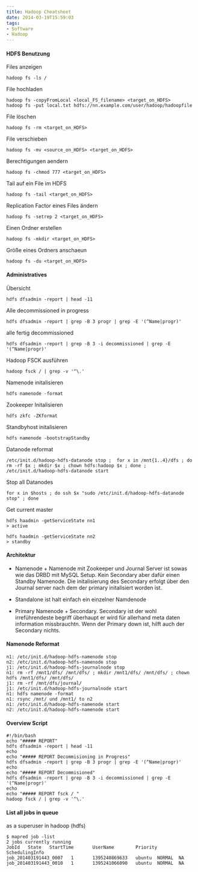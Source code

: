 ```yaml
---
title: Hadoop Cheatsheet
date: 2014-03-19T15:59:03
tags: 
- Software
- Hadoop
---
```


#### HDFS Benutzung

Files anzeigen

    hadoop fs -ls /

File hochladen

    hadoop fs -copyFromLocal <local_FS_filename> <target_on_HDFS>
    hadoop fs -put local.txt hdfs://nn.example.com/user/hadoop/hadoopfile

File löschen

    hadoop fs -rm <target_on_HDFS>

File verschieben

    hadoop fs -mv <source_on_HDFS> <target_on_HDFS>

Berechtigungen aendern

    hadoop fs -chmod 777 <target_on_HDFS>

Tail auf ein File im HDFS

    hadoop fs -tail <target_on_HDFS>

Replication Factor eines Files ändern

    hadoop fs -setrep 2 <target_on_HDFS>

Einen Ordner erstellen

    hadoop fs -mkdir <target_on_HDFS>

Größe eines Ordners anschaeun

    hadoop fs -du <target_on_HDFS>

#### Administratives

Übersicht

    hdfs dfsadmin -report | head -11

Alle decommissioned in progress

    hdfs dfsadmin -report | grep -B 3 progr | grep -E '(^Name|progr)'

alle fertig decommissioned

    hdfs dfsadmin -report | grep -B 3 -i decommissioned | grep -E '(^Name|progr)'

Hadoop FSCK ausführen

    hadoop fsck / | grep -v '^\.'

Namenode initalisieren

    hdfs namenode -format

Zookeeper Initalisieren

    hdfs zkfc -ZKformat

Standbyhost initalisieren

    hdfs namenode -bootstrapStandby

Datanode reformat

    /etc/init.d/hadoop-hdfs-datanode stop ;  for x in /mnt{1..4}/dfs ; do rm -rf $x ; mkdir $x ; chown hdfs:hadoop $x ; done ; /etc/init.d/hadoop-hdfs-datanode start

Stop all Datanodes

    for x in $hosts ; do ssh $x "sudo /etc/init.d/hadoop-hdfs-datanode stop" ; done

Get current master

    hdfs haadmin -getServiceState nn1
    > active

    hdfs haadmin -getServiceState nn2
    > standby

#### Architektur

* Namenode + Namenode mit Zookeeper und Journal Server
  ist sowas wie das DRBD mit MySQL Setup. Kein Secondary aber dafür einen Standby Namenode.
  Die initalisierung des Secondary erfolgt über den Journal server nach dem der
  primary initalisiert worden ist.

* Standalone ist halt einfach ein einzelner Namdenode

* Primary Namenode + Secondary.
  Secondary ist der wohl irreführendeste begriff überhaupt
  er wird für allerhand meta daten information missbrauchtn.
  Wenn der Primary down ist, hilft auch der Secondary nichts.

#### Namenode Reformat

    n1: /etc/init.d/hadoop-hdfs-namenode stop
    n2: /etc/init.d/hadoop-hdfs-namenode stop
    j1: /etc/init.d/hadoop-hdfs-journalnode stop
    n1: rm -rf /mnt1/dfs/ /mnt/dfs/ ; mkdir /mnt1/dfs/ /mnt/dfs/ ; chown hdfs /mnt1/dfs/ /mnt/dfs/
    j1: rm -rf /mnt/dfs/journal/
    j1: /etc/init.d/hadoop-hdfs-journalnode start
    n1: hdfs namenode -format
    n1: rsync /mnt/ und /mnt1/ to n2
    n1: /etc/init.d/hadoop-hdfs-namenode start
    n2: /etc/init.d/hadoop-hdfs-namenode start

#### Overview Script

    #!/bin/bash
    echo "##### REPORT"
    hdfs dfsadmin -report | head -11
    echo
    echo "##### REPORT Decommisioning in Progress"
    hdfs dfsadmin -report | grep -B 3 progr | grep -E '(^Name|progr)'
    echo
    echo "##### REPORT Decommisioned"
    hdfs dfsadmin -report | grep -B 3 -i decommissioned | grep -E '(^Name|progr)'
    echo
    echo "##### REPORT fsck / "
    hadoop fsck / | grep -v '^\.'

#### List all jobs in queue

as a superuser in hadoop (hdfs)

~~~
$ mapred job -list
2 jobs currently running
JobId   State   StartTime       UserName        Priority        SchedulingInfo
job_201403191443_0007   1       1395240869633   ubuntu  NORMAL  NA
job_201403191443_0010   1       1395241066090   ubuntu  NORMAL  NA
~~~